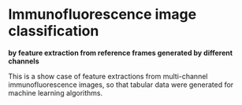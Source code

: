 # Immunofluorescence image classification
**by feature extraction from reference frames generated by different channels**


This is a show case of feature extractions from multi-channel immunofluorescence images, so that tabular data were generated for machine learning algorithms.

## 

